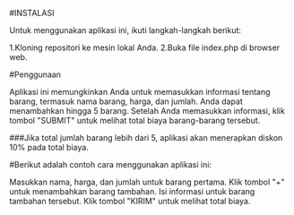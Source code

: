 #INSTALASI

Untuk menggunakan aplikasi ini, ikuti langkah-langkah berikut:

1.Kloning repositori ke mesin lokal Anda.
2.Buka file index.php di browser web.

#Penggunaan

Aplikasi ini memungkinkan Anda untuk memasukkan informasi tentang barang, termasuk nama barang, harga, dan jumlah. Anda dapat menambahkan hingga 5 barang. Setelah Anda memasukkan informasi, klik tombol "SUBMIT" untuk melihat total biaya barang-barang tersebut.

###Jika total jumlah barang lebih dari 5, aplikasi akan menerapkan diskon 10% pada total biaya.

#Berikut adalah contoh cara menggunakan aplikasi ini:

Masukkan nama, harga, dan jumlah untuk barang pertama.
Klik tombol "+" untuk menambahkan barang tambahan.
Isi informasi untuk barang tambahan tersebut.
Klik tombol "KIRIM" untuk melihat total biaya.
